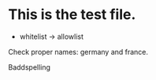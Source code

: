 # This is the test file.

- whitelist -> allowlist

Check proper names: germany and france.

Baddspelling
